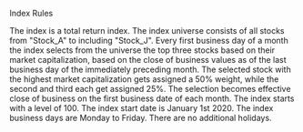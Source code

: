 Index Rules

The index is a total return index.
The index universe consists of all stocks from "Stock_A" to including "Stock_J".
Every first business day of a month the index selects from the universe the top three stocks based on their market capitalization, based on the close of business values as of the last business day of the immediately preceding month.
The selected stock with the highest market capitalization gets assigned a 50% weight, while the second and third each get assigned 25%.
The selection becomes effective close of business on the first business date of each month.
The index starts with a level of 100.
The index start date is January 1st 2020.
The index business days are Monday to Friday.
There are no additional holidays.
